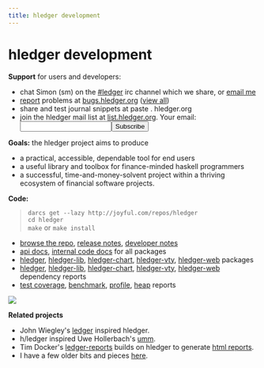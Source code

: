 ```yaml
---
title: hledger development
---
```


# hledger development

**Support** for users and developers:

- chat Simon (sm) on the
  [\#ledger](irc://irc.freenode.net/#ledger) irc channel which we
  share, or [email me](mailto:simon@joyful.com?subject=hledger:)
- [report](http://code.google.com/p/hledger/issues/entry)
  problems at [bugs.hledger.org](http://bugs.hledger.org)
  ([view all](http://bugs.hledger.org/grid))
- share and test journal snippets at paste . hledger.org
- <form action="http://groups.google.com/group/hledger/boxsubscribe" >
  join the hledger mail list at <a href="http://list.hledger.org">list.hledger.org</a>. Your email:
  <input type=text name=email><input type=submit name="sub" value="Subscribe">
  </form>

**Goals:** the hledger project aims to produce

-   a practical, accessible, dependable tool for end users
-   a useful library and toolbox for finance-minded haskell programmers
-   a successful, time-and-money-solvent project within a thriving ecosystem of financial software projects.

**Code:**

>`darcs get --lazy http://joyful.com/repos/hledger`  
>`cd hledger`  
>`make` or `make install`

- [browse the repo](http://joyful.com/darcsweb/darcsweb.cgi?r=hledger),
  [release notes](NEWS.html),
  [developer notes](http://joyful.com/darcsweb/darcsweb.cgi?r=hledger;a=plainblob;f=/NOTES)
- [api docs](http://hledger.org/api-doc), [internal code docs](http://hledger.org/code-doc) for all packages
- [hledger](http://hackage.haskell.org/package/hledger),
  [hledger-lib](http://hackage.haskell.org/package/hledger-lib),
  [hledger-chart](http://hackage.haskell.org/package/hledger-chart),
  [hledger-vty](http://hackage.haskell.org/package/hledger-vty),
  [hledger-web](http://hackage.haskell.org/package/hledger-web)
  packages
- [hledger](http://packdeps.haskellers.com/feed/?needle=hledger),
  [hledger-lib](http://packdeps.haskellers.com/feed/?needle=hledger-lib),
  [hledger-chart](http://packdeps.haskellers.com/feed/?needle=hledger-chart),
  [hledger-vty](http://packdeps.haskellers.com/feed/?needle=hledger-vty),
  [hledger-web](http://packdeps.haskellers.com/feed/?needle=hledger-web)
  dependency reports
- [test coverage](http://hledger.org/profs/coverage/hpc_index_fun.html),
  [benchmark](http://hledger.org/profs/latest.bench),
  [profile](http://hledger.org/profs/latest.prof),
  [heap](http://hledger.org/profs/latest.ps)
  reports

<a href="http://joyful.com/darcsweb/darcsweb.cgi?r=hledger;a=shortlog"><img src=http://joyful.com/repos/hledger/commits.png border=0></a>
<a href="https://www.google.com/analytics/reporting/?reset=1&id=15489822" accesskey="a"></a>

**Related projects**

-   John Wiegley's [ledger](http://wiki.github.com/jwiegley/ledger) inspired hledger.
-   h/ledger inspired Uwe Hollerbach's [umm](http://www.korgwal.com/umm/).
-   Tim Docker's [ledger-reports](http://dockerz.net/repos/ledger-reports) builds on hledger to generate
    [html reports](http://dockerz.net/software/hledger_report_sample/report.html).
-   I have a few older bits and pieces [here](http://joyful.com/Ledger).
